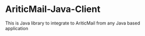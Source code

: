 # AriticMail-Java-Client
This is Java library to integrate to AriticMail from any Java based application
